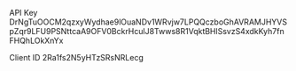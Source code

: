API Key
DrNgTuOOCM2qzxyWydhae9lOuaNDv1WRvjw7LPQQczboGhAVRAMJHYVSpZqr9LFU9PSNttcaA9OFV0BckrHculJ8Twws8R1VqktBHlSsvzS4xdkKyh7fnFHQhLOkXnYx

Client ID
2Ra1fs2N5yHTzSRsNRLecg